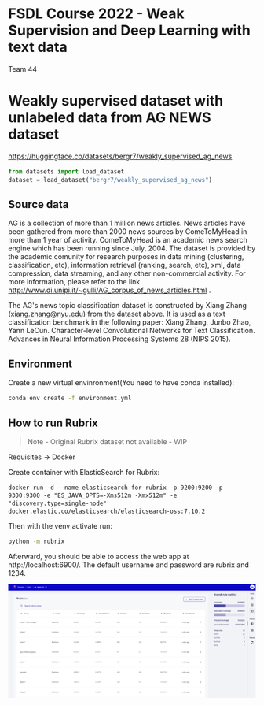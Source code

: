 # FSDL Course 2022 - Weak Supervision and Deep Learning with text data
Team 44

# Weakly supervised dataset with unlabeled data from AG NEWS dataset

https://huggingface.co/datasets/bergr7/weakly_supervised_ag_news

````python
from datasets import load_dataset
dataset = load_dataset("bergr7/weakly_supervised_ag_news")
````

## Source data
AG is a collection of more than 1 million news articles. News articles have been
gathered from more than 2000 news sources by ComeToMyHead in more than 1 year of
activity. ComeToMyHead is an academic news search engine which has been running
since July, 2004. The dataset is provided by the academic comunity for research
purposes in data mining (clustering, classification, etc), information retrieval
(ranking, search, etc), xml, data compression, data streaming, and any other
non-commercial activity. For more information, please refer to the link
http://www.di.unipi.it/~gulli/AG_corpus_of_news_articles.html .

The AG's news topic classification dataset is constructed by Xiang Zhang
(xiang.zhang@nyu.edu) from the dataset above. It is used as a text
classification benchmark in the following paper: Xiang Zhang, Junbo Zhao, Yann
LeCun. Character-level Convolutional Networks for Text Classification. Advances
in Neural Information Processing Systems 28 (NIPS 2015).

## Environment

Create a new virtual envinronment(You need to have conda installed):

````bash
conda env create -f environment.yml
````

## How to run Rubrix

> Note - Original Rubrix dataset not available - WIP

Requisites -> Docker

Create container with ElasticSearch for Rubrix:

````Docker
docker run -d --name elasticsearch-for-rubrix -p 9200:9200 -p 9300:9300 -e "ES_JAVA_OPTS=-Xms512m -Xmx512m" -e "discovery.type=single-node" docker.elastic.co/elasticsearch/elasticsearch-oss:7.10.2
````

Then with the venv activate run:

````bash
python -m rubrix
````

Afterward, you should be able to access the web app at http://localhost:6900/. The default username and password are rubrix and 1234.

![Rules on Rubrix](./img/rules_rubrix.png)